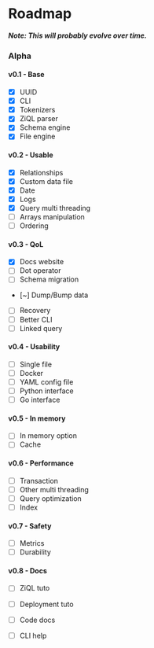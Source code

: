# Roadmap

***Note: This will probably evolve over time.***

### Alpha
#### v0.1 - Base  
- [X] UUID  
- [X] CLI  
- [X] Tokenizers  
- [X] ZiQL parser
- [X] Schema engine  
- [X] File engine  

#### v0.2 - Usable  
- [X] Relationships  
- [X] Custom data file
- [X] Date
- [X] Logs
- [X] Query multi threading
- [ ] Arrays manipulation
- [ ] Ordering

#### v0.3 - QoL 
- [X] Docs website
- [ ] Dot operator
- [ ] Schema migration   
- [~] Dump/Bump data  
- [ ] Recovery
- [ ] Better CLI
- [ ] Linked query  

#### v0.4 - Usability  
- [ ] Single file
- [ ] Docker  
- [ ] YAML config file
- [ ] Python interface  
- [ ] Go interface  

#### v0.5 - In memory  
- [ ] In memory option  
- [ ] Cache

#### v0.6 - Performance  
- [ ] Transaction  
- [ ] Other multi threading
- [ ] Query optimization  
- [ ] Index

#### v0.7 - Safety  
- [ ] Metrics
- [ ] Durability

#### v0.8 - Docs  
- [ ] ZiQL tuto  
- [ ] Deployment tuto  
- [ ] Code docs  
- [ ] CLI help


